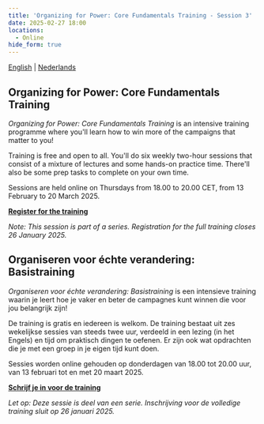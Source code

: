 ```yaml
---
title: 'Organizing for Power: Core Fundamentals Training - Session 3'
date: 2025-02-27 18:00
locations:
  - Online
hide_form: true
---
```


[English](#organizing-for-power-core-fundamentals-training) | [Nederlands](#organiseren-voor-échte-verandering-basistraining)

## Organizing for Power: Core Fundamentals Training

*Organizing for Power: Core Fundamentals Training* is an intensive training programme where you'll learn how to win more of the campaigns that matter to you!

Training is free and open to all. You'll do six weekly two-hour sessions that consist of a mixture of lectures and some hands-on practice time. There'll also be some prep tasks to complete on your own time. 

Sessions are held online on Thursdays from 18.00 to 20.00 CET, from 13 February to 20 March 2025.

[**Register for the training**](https://tally.so/r/nPBqdP)

*Note: This session is part of a series. Registration for the full training closes 26 January 2025.*

## Organiseren voor échte verandering: Basistraining

*Organiseren voor échte verandering: Basistraining* is een intensieve training waarin je leert hoe je vaker en beter de campagnes kunt winnen die voor jou belangrijk zijn!

De training is gratis en iedereen is welkom. De training bestaat uit zes wekelijkse sessies van steeds twee uur, verdeeld in een lezing (in het Engels) en tijd om praktisch dingen te oefenen. Er zijn ook wat opdrachten die je met een groep in je eigen tijd kunt doen. 

Sessies worden online gehouden op donderdagen van 18.00 tot 20.00 uur, van 13 februari tot en met 20 maart 2025.

[**Schrijf je in voor de training**](https://tally.so/r/wLM27y)

*Let op: Deze sessie is deel van een serie. Inschrijving voor de volledige training sluit op 26 januari 2025.*
